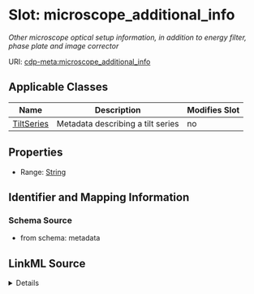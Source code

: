 

# Slot: microscope_additional_info


_Other microscope optical setup information, in addition to energy filter, phase plate and image corrector_



URI: [cdp-meta:microscope_additional_info](metadatamicroscope_additional_info)



<!-- no inheritance hierarchy -->





## Applicable Classes

| Name | Description | Modifies Slot |
| --- | --- | --- |
| [TiltSeries](TiltSeries.md) | Metadata describing a tilt series |  no  |







## Properties

* Range: [String](String.md)





## Identifier and Mapping Information







### Schema Source


* from schema: metadata




## LinkML Source

<details>
```yaml
name: microscope_additional_info
description: Other microscope optical setup information, in addition to energy filter,
  phase plate and image corrector
from_schema: metadata
exact_mappings:
- cdp-common:tiltseries_microscope_additional_info
rank: 1000
alias: microscope_additional_info
owner: TiltSeries
domain_of:
- TiltSeries
range: string
inlined: true
inlined_as_list: true

```
</details>